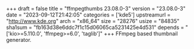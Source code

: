+++
draft = false
title = "ffmpegthumbs 23.08.0-3"
version = "23.08.0-3"
date = "2023-09-12T21:42:05"
categories = ['kde5']
upstreamurl = "http://www.kde.org"
arch = "x86_64"
size = "28276"
usize = "84835"
sha1sum = "fb163d38e6ddc7f1c15d06065ca5231425e4d531"
depends = "['kio>=5.110.0', 'ffmpeg>=6.0', 'taglib']"
+++
FFmpeg based thumbnail generator.